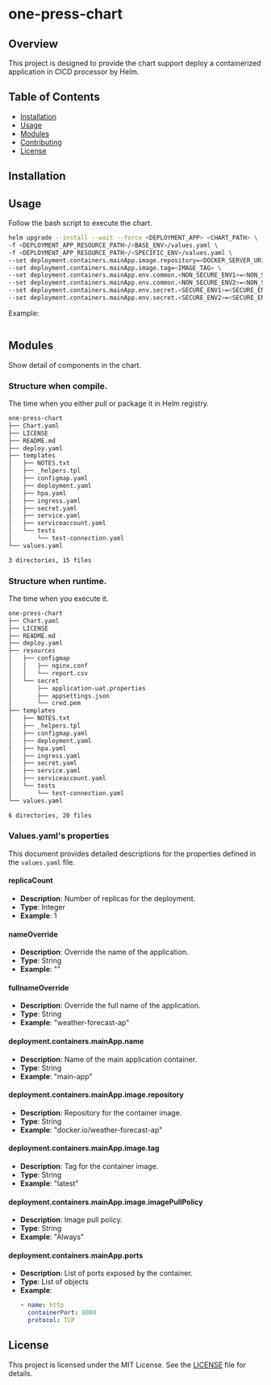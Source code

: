 # one-press-chart

## Overview

This project is designed to provide the chart support deploy a containerized application in CICD processor by Helm.

## Table of Contents

- [Installation](#installation)
- [Usage](#usage)
- [Modules](#modules)
- [Contributing](#contributing)
- [License](#license)

## Installation

## Usage

Follow the bash script to execute the chart.

```bash
helm upgrade --install --wait --force <DEPLOYMENT_APP> <CHART_PATH> \
-f <DEPLOYMENT_APP_RESOURCE_PATH>/<BASE_ENV>/values.yaml \
-f <DEPLOYMENT_APP_RESOURCE_PATH>/<SPECIFIC_ENV>/values.yaml \
--set deployment.containers.mainApp.image.repository=<DOCKER_SERVER_URI>/<IMAGE_NAME> \
--set deployment.containers.mainApp.image.tag=<IMAGE_TAG> \
--set deployment.containers.mainApp.env.common.<NON_SECURE_ENV1>=<NON_SECURE_ENV1_VALUE> \
--set deployment.containers.mainApp.env.common.<NON_SECURE_ENV2>=<NON_SECURE_ENV2_VALUE> \
--set deployment.containers.mainApp.env.secret.<SECURE_ENV1>=<SECURE_ENV1_VALUE> \
--set deployment.containers.mainApp.env.secret.<SECURE_ENV2>=<SECURE_ENV2_VALUE>
```

Example:

```bash

```

## Modules

Show detail of components in the chart.

### Structure when compile.

The time when you either pull or package it in Helm registry.

```bash
one-press-chart
├── Chart.yaml
├── LICENSE
├── README.md
├── deploy.yaml
├── templates
│   ├── NOTES.txt
│   ├── _helpers.tpl
│   ├── configmap.yaml
│   ├── deployment.yaml
│   ├── hpa.yaml
│   ├── ingress.yaml
│   ├── secret.yaml
│   ├── service.yaml
│   ├── serviceaccount.yaml
│   └── tests
│       └── test-connection.yaml
└── values.yaml

3 directories, 15 files
```

### Structure when runtime.

The time when you execute it.

```bash
one-press-chart
├── Chart.yaml
├── LICENSE
├── README.md
├── deploy.yaml
├── resources
│   ├── configmap
│   │   ├── nginx.conf
│   │   └── report.csv
│   └── secret
│       ├── application-uat.properties
│       ├── appsettings.json
│       └── cred.pem
├── templates
│   ├── NOTES.txt
│   ├── _helpers.tpl
│   ├── configmap.yaml
│   ├── deployment.yaml
│   ├── hpa.yaml
│   ├── ingress.yaml
│   ├── secret.yaml
│   ├── service.yaml
│   ├── serviceaccount.yaml
│   └── tests
│       └── test-connection.yaml
└── values.yaml

6 directories, 20 files
```

### Values.yaml's properties

This document provides detailed descriptions for the properties defined in the `values.yaml` file.

#### replicaCount

- **Description**: Number of replicas for the deployment.
- **Type**: Integer
- **Example**: 1

#### nameOverride

- **Description**: Override the name of the application.
- **Type**: String
- **Example**: ""

#### fullnameOverride

- **Description**: Override the full name of the application.
- **Type**: String
- **Example**: "weather-forecast-ap"

#### deployment.containers.mainApp.name

- **Description**: Name of the main application container.
- **Type**: String
- **Example**: "main-app"

#### deployment.containers.mainApp.image.repository

- **Description**: Repository for the container image.
- **Type**: String
- **Example**: "docker.io/weather-forecast-ap"

#### deployment.containers.mainApp.image.tag

- **Description**: Tag for the container image.
- **Type**: String
- **Example**: "latest"

#### deployment.containers.mainApp.image.imagePullPolicy

- **Description**: Image pull policy.
- **Type**: String
- **Example**: "Always"

#### deployment.containers.mainApp.ports

- **Description**: List of ports exposed by the container.
- **Type**: List of objects
- **Example**:
  ```yaml
  - name: http
    containerPort: 8080
    protocol: TCP
  ```

## License

This project is licensed under the MIT License. See the [LICENSE](LICENSE) file for details.
